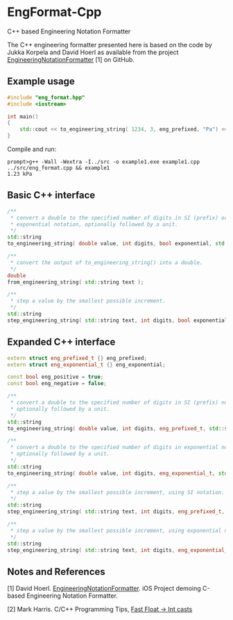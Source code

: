 EngFormat-Cpp
=============

C++ based Engineering Notation Formatter

The C++ engineering formatter presented here is based on the code by Jukka Korpela and David Hoerl as available from the project [EngineeringNotationFormatter](https://github.com/dhoerl/EngineeringNotationFormatter) [1] on GitHub.

Example usage
-------------
```Cpp
#include "eng_format.hpp"
#include <iostream>

int main()
{
    std::cout << to_engineering_string( 1234, 3, eng_prefixed, "Pa") << std::endl;
}
```

Compile and run:
```
prompt>g++ -Wall -Wextra -I../src -o example1.exe example1.cpp ../src/eng_format.cpp && example1
1.23 kPa
```

Basic C++ interface
-------------------
```Cpp
/**
 * convert a double to the specified number of digits in SI (prefix) or
 * exponential notation, optionally followed by a unit.
 */
std::string
to_engineering_string( double value, int digits, bool exponential, std::string unit = "" );

/**
 * convert the output of to_engineering_string() into a double.
 */
double
from_engineering_string( std::string text );

/**
 * step a value by the smallest possible increment.
 */
std::string
step_engineering_string( std::string text, int digits, bool exponential, bool positive );
```

Expanded C++ interface
----------------------

```Cpp
extern struct eng_prefixed_t {} eng_prefixed;
extern struct eng_exponential_t {} eng_exponential;

const bool eng_positive = true;
const bool eng_negative = false;

/**
 * convert a double to the specified number of digits in SI (prefix) notation,
 * optionally followed by a unit.
 */
std::string
to_engineering_string( double value, int digits, eng_prefixed_t, std::string unit = "" );

/**
 * convert a double to the specified number of digits in exponential notation,
 * optionally followed by a unit.
 */
std::string
to_engineering_string( double value, int digits, eng_exponential_t, std::string unit = "" );

/**
 * step a value by the smallest possible increment, using SI notation.
 */
std::string
step_engineering_string( std::string text, int digits, eng_prefixed_t, bool positive );

/**
 * step a value by the smallest possible increment, using exponential notation.
 */
std::string
step_engineering_string( std::string text, int digits, eng_exponential_t, bool positive );
```

Notes and References
--------------------

[1] David Hoerl. [EngineeringNotationFormatter](https://github.com/dhoerl/EngineeringNotationFormatter). iOS Project demoing C-based Engineering Notation Formatter.

[2] Mark Harris. C/C++ Programming Tips, [Fast Float -> Int casts](http://wwwx.cs.unc.edu/~sud/tips/Programming_Tips.html)
